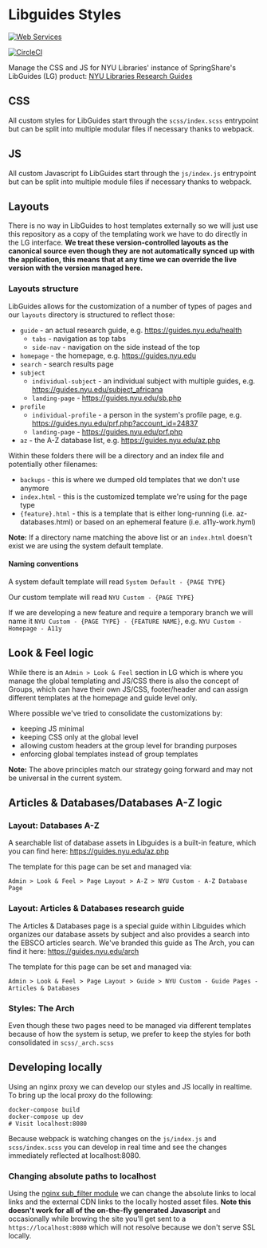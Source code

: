 # Libguides Styles

[![Web Services](https://img.shields.io/badge/Owner-LITS%20Web%20Services-Black.svg)](https://shields.io/) 

[![CircleCI](https://circleci.com/gh/NYULibraries/libguides-styles.svg?style=svg)](https://circleci.com/gh/NYULibraries/libguides-styles)

Manage the CSS and JS for NYU Libraries' instance of SpringShare's LibGuides (LG) product:
[NYU Libraries Research Guides](https://guides.nyu.edu/)

## CSS

All custom styles for LibGuides start through the `scss/index.scss` entrypoint but can be split into multiple modular files if necessary thanks to webpack.

## JS

All custom Javascript fo LibGuides start through the `js/index.js` entrypoint but can be split into multiple module files if necessary thanks to webpack.

## Layouts

There is no way in LibGuides to host templates externally so we will just use this repository as a copy of the templating work we have to do directly in the LG interface. **We treat these version-controlled layouts as the canonical source even though they are not automatically synced up with the application, this means that at any time we can override the live version with the version managed here.**

### Layouts structure

LibGuides allows for the customization of a number of types of pages and our `layouts` directory is structured to reflect those:

- `guide` - an actual research guide, e.g. https://guides.nyu.edu/health
  - `tabs` - navigation as top tabs
  - `side-nav` - navigation on the side instead of the top
- `homepage` - the homepage, e.g. https://guides.nyu.edu
- `search` - search results page
- `subject`
  - `individual-subject` - an individual subject with multiple guides, e.g. https://guides.nyu.edu/subject_africana
  - `landing-page` -  https://guides.nyu.edu/sb.php
- `profile`
  - `individual-profile` - a person in the system's profile page, e.g. https://guides.nyu.edu/prf.php?account_id=24837
  - `landing-page` - https://guides.nyu.edu/prf.php
- `az` - the A-Z database list, e.g. https://guides.nyu.edu/az.php

Within these folders there will be a directory and an index file and potentially other filenames:

- `backups` - this is where we dumped old templates that we don't use anymore
- `index.html` - this is the customized template we're using for the page type
- `{feature}.html` - this is a template that is either long-running (i.e. az-databases.html) or based on an ephemeral feature (i.e. a11y-work.hyml)

**Note:** If a directory name matching the above list or an `index.html` doesn't exist we are using the system default template.

#### Naming conventions

A system default template will read `System Default - {PAGE TYPE}`

Our custom template will read `NYU Custom - {PAGE TYPE}`

If we are developing a new feature and require a temporary branch we will name it `NYU Custom - {PAGE TYPE} - {FEATURE NAME}`, e.g. `NYU Custom - Homepage - A11y`

## Look & Feel logic

While there is an `Admin > Look & Feel` section in LG which is where you manage the global templating and JS/CSS there is also the concept of Groups, which can have their own JS/CSS, footer/header and can assign different templates at the homepage and guide level only.

Where possible we've tried to consolidate the customizations by:

- keeping JS minimal
- keeping CSS only at the global level
- allowing custom headers at the group level for branding purposes
- enforcing global templates instead of group templates

**Note:** The above principles match our strategy going forward and may not be universal in the current system.

## Articles & Databases/Databases A-Z logic

### Layout: Databases A-Z

A searchable list of database assets in Libguides is a built-in feature, which you can find here: https://guides.nyu.edu/az.php

The template for this page can be set and managed via:

```
Admin > Look & Feel > Page Layout > A-Z > NYU Custom - A-Z Database Page
```

### Layout: Articles & Databases research guide

The Articles & Databases page is a special guide within Libguides which organizes our database assets by subject and also provides a search into the EBSCO articles search. We've branded this guide as The Arch, you can find it here: https://guides.nyu.edu/arch

The template for this page can be set and managed via:

```
Admin > Look & Feel > Page Layout > Guide > NYU Custom - Guide Pages - Articles & Databases
```

### Styles: The Arch

Even though these two pages need to be managed via different templates because of how the system is setup, we prefer to keep the styles for both consolidated in `scss/_arch.scss`

## Developing locally

Using an nginx proxy we can develop our styles and JS locally in realtime. To bring up the local proxy do the following:

```
docker-compose build
docker-compose up dev
# Visit localhost:8080
```

Because webpack is watching changes on the `js/index.js` and `scss/index.scss` you can develop in real time and see the changes immediately reflected at localhost:8080.

### Changing absolute paths to localhost

Using the [nginx sub_filter module](http://nginx.org/en/docs/http/ngx_http_sub_module.html) we can change the absolute links to local links and the external CDN links to the locally hosted asset files. **Note this doesn't work for all of the on-the-fly generated Javascript** and occasionally while browing the site you'll get sent to a `https://localhost:8080` which will not resolve because we don't serve SSL locally.
